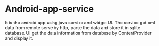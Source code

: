 Android-app-service
===================

It is the android app using java service and widget UI. The service get xml data from remote serve by http, parse the data and store it in sqlite database. UI get the data information  from database by ContentProvider and display it.
